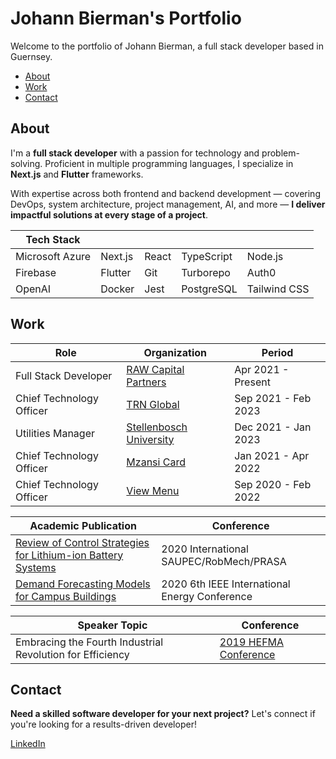 # Johann Bierman's Portfolio

Welcome to the portfolio of Johann Bierman, a full stack developer based in Guernsey.

- [About](#about)
- [Work](#work)
- [Contact](#contact)

## About

I'm a **full stack developer** with a passion for technology and problem-solving. Proficient in multiple programming languages, I specialize in **Next.js** and **Flutter** frameworks.

With expertise across both frontend and backend development — covering DevOps, system architecture, project management, AI, and more — **I deliver impactful solutions at every stage of a project**.

| Tech Stack      |         |       |            |              |
| --------------- | ------- | ----- | ---------- | ------------ |
| Microsoft Azure | Next.js | React | TypeScript | Node.js      |
| Firebase        | Flutter | Git   | Turborepo  | Auth0        |
| OpenAI          | Docker  | Jest  | PostgreSQL | Tailwind CSS |

## Work

| Role                     | Organization                                                      | Period              |
| ------------------------ | ----------------------------------------------------------------- | ------------------- |
| Full Stack Developer     | [RAW Capital Partners](https://rawcapitalpartners.com)            | Apr 2021 - Present  |
| Chief Technology Officer | [TRN Global](https://trnglobal.com)                               | Sep 2021 - Feb 2023 |
| Utilities Manager        | [Stellenbosch University](https://facilitiesmanagement.sun.ac.za) | Dec 2021 - Jan 2023 |
| Chief Technology Officer | [Mzansi Card](https://mzansicard.co.za)                           | Jan 2021 - Apr 2022 |
| Chief Technology Officer | [View Menu](https://viewmenu.co.za)                               | Sep 2020 - Feb 2022 |

| Academic Publication                                                                                         | Conference                                    |
| ------------------------------------------------------------------------------------------------------------ | --------------------------------------------- |
| [Review of Control Strategies for Lithium-ion Battery Systems](https://ieeexplore.ieee.org/document/9041066) | 2020 International SAUPEC/RobMech/PRASA       |
| [Demand Forecasting Models for Campus Buildings](https://ieeexplore.ieee.org/document/9236583)               | 2020 6th IEEE International Energy Conference |

| Speaker Topic                                             | Conference                                  |
| --------------------------------------------------------- | ------------------------------------------- |
| Embracing the Fourth Industrial Revolution for Efficiency | [2019 HEFMA Conference](https://hefma.org/) |

## Contact

**Need a skilled software developer for your next project?** Let's connect if you're looking for a results-driven developer!

[LinkedIn](https://www.linkedin.com/in/johannbierman/)
